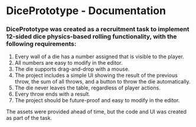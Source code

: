 # DicePrototype - Documentation
### DicePrototype was created as a recruitment task to implement 12-sided dice physics-based rolling functionality, with the following requirements:
1. Every wall of a die has a number assigned that is visible to the player.
2. All numbers are easy to modify in the editor.
3. The die supports drag-and-drop with a mouse.
4. The project includes a simple UI showing the result of the previous throw, the sum of all throws, and a button to throw the die automatically.
5. The die never leaves the table, regardless of player actions.
6. Every throw ends with a result.
7. The project should be future-proof and easy to modify in the editor.

The assets were provided ahead of time, but the code and UI was created as part of the task.

